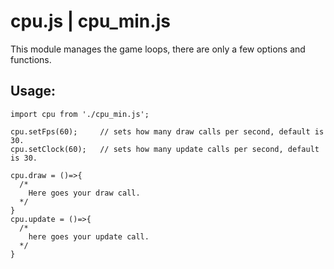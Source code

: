 # cpu.js | cpu_min.js

This module manages the game loops, there are only a few options and functions.

## Usage:

```
import cpu from './cpu_min.js';

cpu.setFps(60);     // sets how many draw calls per second, default is 30.
cpu.setClock(60);   // sets how many update calls per second, default is 30.

cpu.draw = ()=>{
  /*
    Here goes your draw call.
  */
}
cpu.update = ()=>{
  /*
    here goes your update call.
  */
}
```
